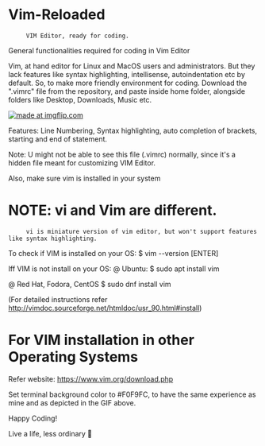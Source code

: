 # Vim-Reloaded
         VIM Editor, ready for coding.
General functionalities required for coding in Vim Editor

Vim, at hand editor for Linux and MacOS users and administrators.
But they lack features like syntax highlighting, intellisense, autoindentation etc by default.
So, to make more friendly environment for coding.
Download the ".vimrc" file from the repository, and paste inside home folder, alongside folders like Desktop, Downloads, Music etc.

<a href="https://imgflip.com/gif/31yyq2"><img src="https://i.imgflip.com/31yyq2.gif" title="made at imgflip.com"/></a>

Features:
         Line Numbering, Syntax highlighting, auto completion of brackets, starting and end of statement. 
         

Note: U might not be  able to see this file (.vimrc) normally, since it's a hidden file meant for customizing VIM Editor.

Also, make sure vim is installed in your system 
# NOTE:  vi  and Vim are different.
         vi is miniature version of vim editor, but won't support features like syntax highlighting.
         
To check if VIM is installed on your OS: 
$ vim --version [ENTER]

Iff VIM is not install on your OS:
@ Ubuntu:
        $ sudo apt install vim

@ Red Hat, Fodora, CentOS
        $ sudo dnf install vim

(For detailed instructions refer http://vimdoc.sourceforge.net/htmldoc/usr_90.html#install)

# For VIM installation in other Operating Systems
  Refer website: https://www.vim.org/download.php
  
  Set terminal background color to #F0F9FC, to have the same experience as mine and as depicted in the GIF above.
  
  Happy Coding!
  
  Live a life, less ordinary 🔱
